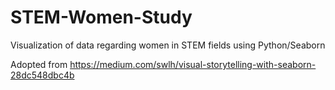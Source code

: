 # STEM-Women-Study
Visualization of data regarding women in STEM fields using Python/Seaborn

Adopted from https://medium.com/swlh/visual-storytelling-with-seaborn-28dc548dbc4b

